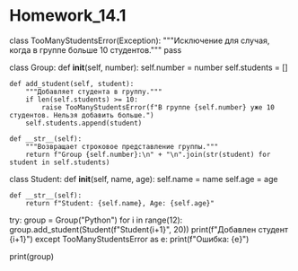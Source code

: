 # Homework_14.1



class TooManyStudentsError(Exception):
    """Исключение для случая, когда в группе больше 10 студентов."""
    pass


class Group:
    def __init__(self, number):
        self.number = number
        self.students = []

    def add_student(self, student):
        """Добавляет студента в группу."""
        if len(self.students) >= 10:
            raise TooManyStudentsError(f"В группе {self.number} уже 10 студентов. Нельзя добавить больше.")
        self.students.append(student)

    def __str__(self):
        """Возвращает строковое представление группы."""
        return f"Group {self.number}:\n" + "\n".join(str(student) for student in self.students)


class Student:
    def __init__(self, name, age):
        self.name = name
        self.age = age

    def __str__(self):
        return f"Student: {self.name}, Age: {self.age}"


try:
    group = Group("Python")
    for i in range(12):
        group.add_student(Student(f"Student{i+1}", 20))
        print(f"Добавлен студент {i+1}")
except TooManyStudentsError as e:
    print(f"Ошибка: {e}")

print(group)
